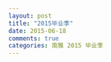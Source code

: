 ```yaml
---
layout: post
title: "2015毕业季"
date: 2015-06-18
comments: true
categories: 南雅 2015 毕业季
---
```

<script type="text/javascript">
	if(mobilecheck==false){
		document.write('{% img img-responsive /images/post/20150618/2015biyeji01.jpg %}');
	}
	else{
		document.write('{% img img-responsive /images/mobile/post/20150618/2015biyeji01.jpg %}');
	}
</script>
<!--more-->
